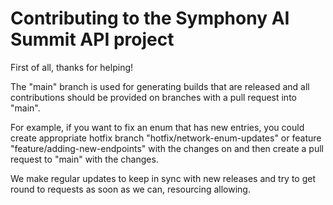 # Contributing to the Symphony AI Summit API project

First of all, thanks for helping!

The "main" branch is used for generating builds that are released and all contributions should be
provided on branches with a pull request into "main".

For example, if you want to fix an enum that has new entries, you could create appropriate hotfix 
branch "hotfix/network-enum-updates" 
or feature "feature/adding-new-endpoints" 
with the changes on and then create a pull request 
to "main" with the changes.

We make regular updates to keep in sync with new releases and try to get round to 
requests as soon as we can, resourcing allowing.